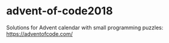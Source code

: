 # advent-of-code2018
Solutions for Advent calendar with small programming puzzles: https://adventofcode.com/
